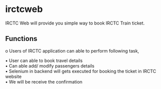 # irctcweb

IRCTC Web will provide you simple way to book IRCTC Train ticket.

## Functions

o Users of IRCTC application can able to perform following task,

• User can able to book travel details <br />
• Can able add/ modify passengers details <br />
• Selenium in backend will gets executed for booking the ticket in IRCTC website <br />
• We will be receive the confirmation <br />
